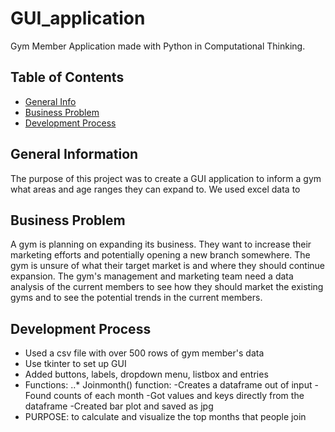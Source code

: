 # GUI_application
Gym Member Application made with Python in Computational Thinking.

## Table of Contents
* [General Info](#general-information)
* [Business Problem](#business-problem)
* [Development Process](#development-process)



## General Information
The purpose of this project was to create a GUI application to inform a gym what areas and age ranges they can expand to. We used excel data to 



## Business Problem
A gym is planning on expanding its business. They want to increase their marketing efforts and potentially opening a new branch somewhere. The gym is unsure of what their target market is and where they should continue expansion. The gym's management and marketing team need a data analysis of the current members to see how they should market the existing gyms and to see the potential trends in the current members. 


## Development Process
- Used a csv file with over 500 rows of gym member's data
- Use tkinter to set up GUI
- Added buttons, labels, dropdown menu, listbox and entries
- Functions:
    ..* Joinmonth() function​:
-Creates a dataframe out of input​
-Found counts of each month​
-Got values and keys directly from the dataframe​
-Created bar plot and saved as jpg​
- PURPOSE: to calculate and visualize the top months that people join
